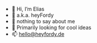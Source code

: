 - 👋 Hi, I’m Elias
- 👀 a.k.a. heyFordy
- 🌱 nothing to say about me
- 💞️ Primarily looking for cool ideas
- 📫 [hello@heyfordy.de](hello@heyfordy.de)
